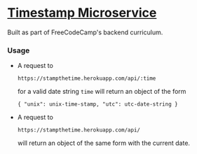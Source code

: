 # [Timestamp Microservice](https://www.freecodecamp.org/learn/apis-and-microservices/apis-and-microservices-projects/timestamp-microservice)

Built as part of FreeCodeCamp's backend curriculum. 

### Usage

- A request to
  ```
  https://stampthetime.herokuapp.com/api/:time
  ```

  for a valid date string `time` will return an object of the form

  ```
  { "unix": unix-time-stamp, "utc": utc-date-string }
  ```

- A request to

  ```
  https://stampthetime.herokuapp.com/api/
  ```

  will return an object of the same form with the current date.